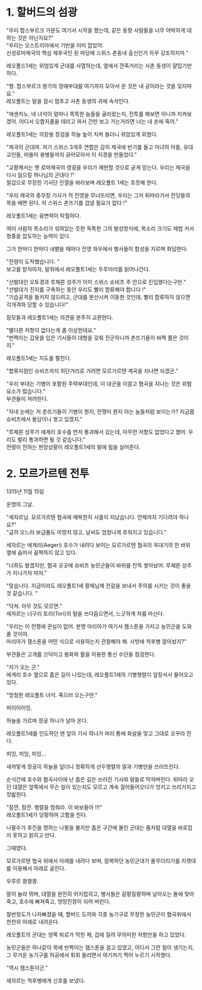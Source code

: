 # 1. 할버드의 섬광 <br>

"우리 합스부르크 가문도 여기서 시작을 했는데, 같은 동향 사람들을 너무 야박하게 대하는 것은 아닌지요?" <br>
"우리는 오스트리아에서 기반을 이미 잡았어.<br>
신성로마제국의 핵심 제후국인 된 마당에 스위스 촌동네 출신인거 자꾸 강조하지마." <br>

레오폴드1세는 위엄있게 군대를 사열하는데, 옆에서 깐죽거리는 사촌 동생이 얄밉기만 하다. <br>

"형. 합스부르크 왕가의 정예부대를 여기까지 모아서 온 것은 내 공이라는 것을 잊지마요." <br>
레오폴트는 말을 잠시 멈추고 사촌 동생의 귀에 속삭인다. <br>

"에센치노. 네 녀석이 얼마나 똑똑한 놈들을 골라왔는지, 전투를 해보면 아니까 지켜보겠어. 어디서 오합지졸을 데리고 와서 간만 보고 가는거라면 너는 내 손에 죽어." <br>

레오폴트1세는 의장용 장검을 하늘 높이 치켜 들더니 위엄있게 외쳤다. <br>

"제국의 군대여. 저기 스위스 3개주 연합은 감히 제국에 반기를 들고 마녀의 아들, 유대교인들, 떠돌이 용병들까지 긁어모아서 이 지경을 만들었다." <br>

"교황께서는 옛 로마제국의 영광을 우리가 재현할 것으로 굳게 믿는다. 우리는 제국을 다시 일으킬 하나님의 군대다 !" <br>
철갑으로 무장한 기사단 진열을 바라보며 레오폴트 1세는 흐뭇해 한다. <br>

"우리 제국의 중무장 기사가 적 진영을 무너뜨리면, 우리는 그저 뒤따라가서 잔당들의 목을 배면 된다. 저 스위스 촌뜨기를 겁낼 필요가 없다 !" <br>

레오폴트1세는 웅변력이 탁월하다.  <br>

여러 사람의 목소리가 섞여있는 듯한 독특한 그의 발성방식에, 목소리 크기도 제법 커서 청중을 압도하는 능력이 있다. <br>

그가 한마디 한마디 내뱉을 때마다 진영 좌우에서 병사들이 함성을 지르며 화답한다. <br>

"전령이 도착했습니다. " <br>
보고를 받자마자, 말위에서 레오폴트1세는 두루마리를 읽어나간다.<br>

"선발대인 오토경과 루체른 성주가 이미 스위스 슈비츠 주 안으로 진입했다는구만." <br>
"선발대가 진지를 구축하는 동안 우리도 빨리 합류해야 합니다 !" <br>
"기습공격을 들키지 않으려고, 군대를 분산시켜 이동한 것인데, 빨리 합류하지 않으면 각개격파 당할 수 있습니다!" <br>

참모들과 레오폴트1세는 의견을 분주히 교환한다.  <br>

"별다른 저항이 없다는게 좀 이상한데요." <br>
"번쩍이는 갑옷을 입은 기사들이 대형을 갖춰 진군하니까 촌뜨기들이 바짝 쫄은 것이지." <br>

레오폴트1세는 지도를 펼친다.  <br>

"합류지점인 슈비츠까지 최단거리로 가려면 모르가르텐 계곡을 지나면 되겠군." <br>

"우리 부대는 기병이 포함된 주력부대인데, 이 대군을 이끌고 협곡을 지나는 것은 위험요소가 많습니다." <br>
부관들이 꺼려한다.  <br>

"자네 눈에는 저 촌뜨기들이 기병이 뭔지, 전쟁이 뭔지 아는 놈들처럼 보이는가? 지금쯤 슈비츠에서 돌담이나 쌓고 있겠지." <br>

"루체른 성주가 에게리 호수를 먼저 통과해서 갔는데, 아무런 저항도 없었다고 했어. 우리도 발리 통과하면 될 것 같습니다." <br>
전령이 전하는 현장상황이 레오폴트1세의 말에 힘을 실어준다.  <br>

# 2. 모르가르텐 전투

1315년 11월 15일  <br>

운명의 그날.  <br>

"세자르님. 모르가르텐 협곡에 매복한지 사흘이 지났습니다. 언제까지 기다려야 하나요?" <br>
"급히 오느라 보급품도 마땅치 않고, 날씨도 엄청나게 추워지고 있습니다." <br>

세자르는 에게리(Aegeri) 호수가 내려다 보이는 모르가르텐 협곡의 꼭대기의 한 바위 옆에 숨어서 꼼짝하지 않고 있다.  <br>

"너희도 봤겠지만, 협곡 곳곳에 슈비츠 농민군들이 바위를 잔뜩 쌓아놨어. 루체른 성주가 지나가자 마자." <br>

"맞습니다. 지금이라도 레오폴트1세 황제님께 전갈을 보내서 주의를 시키는 것이 좋을 것 같습니다. " <br>

"닥쳐. 아무 것도 모르면." <br>
세자르는 너구리 토리(Tori)의 털을 쓰다듬으면서, 느긋하게 차를 마신다.  <br>

"우리는 이 전쟁에 관심이 없어. 분명 마리아가 여기서 잼스톤을 가지고 농민군을 도와줄 것이야.  <br>마리아가 잼스톤을 어떤 식으로 사용하는지 관찰해야 해. 사방에 척후병 깔아놨지?" <br>

부관들은 고개를 끄덕이고 봉화와 활을 이용한 통신 수단을 점검한다.  <br>

"저기 오는 군." <br>
에게리 호수 옆으로 좁은 길이 나있는데, 레오폴트1세의 기병행렬이 앞장서서 들어오고 있다. <br>

"멍청한 레오폴트 녀석. 죽으러 오는구만." <br>

피이이이잉. <br>

하늘을 가르며 장궁 하나가 날아 온다.  <br>

레오폴트1세를 인도하던 맨 앞의 기사 하나가 머리 통에 화살을 맞고 그대로 꼬꾸라 진다.  <br>

피잉, 피잉, 피잉... <br>

새까맣게 장궁이 하늘을 덮더니 정확하게 선두행렬의 말과 기병만을 쓰러뜨린다.  <br>

순식간에 호수와 협곡사이에 난 좁은 길은 쓰러진 기사와 말들로 막혀버린다. 뒤따라 오던 대열은 앞쪽에서 무슨 일이 있는지도 모르고 계속 걸어들어오다가 엉키고 쓰리거지고 짓밟힌다.  <br>

"잠깐, 잠깐. 행렬을 멈춰라. 이 바보들아 !!!" <br>
레오폴트1세가 당황하여 고함을 친다.  <br>

나팔수가 후진을 명하는 나팔을 불지만 좁은 구간에 몰린 군대는 좀처럼 대열을 바로잡지 못하고 얽히고 만다. <br>

그때였다.  <br>

모르가르텐 협곡 위에서 아래를 내려다 보며, 잠복하던 농민군대가 돌무더리기를 지랫대를 이용해서 아래로 굴린다.  <br>

우루르 쾅쾅쾅.  <br>

말이 놀라 뛰며, 대열을 완전히 어지럽히고, 병사들은 갈팡질팡하며 날아오는 돌에 맞아죽고, 호수에 빠져죽고, 엉망진창이 되어 버린다.  <br>

절반정도가 나자빠졌을 때, 할버드 도끼와 각종 농기구로 무장한 농민군이 협곡위에서 천천히 아래로 내려온다.  <br>

레오폴트의 군대는 양쪽 퇴로가 막힌 채, 겁에 질려 무의미한 저항만을 하고 있었다.  <br>

농민군들은 하나같이 목에 반짝이는 잼스톤을 걸고 있었고, 어디서 그런 힘이 생기는지, 그 무거운 농기구를 허공에서 휘휘 돌리면서 여기저기 찍어 누르기 시작했다. <br>

"역시 잼스톤이군." <br>

세자르는 척후병에게 신호를 보냈다.  <br>
